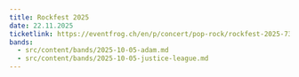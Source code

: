 ```yaml
---
title: Rockfest 2025
date: 22.11.2025
ticketlink: https://eventfrog.ch/en/p/concert/pop-rock/rockfest-2025-7371478585519926900.html
bands:
  - src/content/bands/2025-10-05-adam.md
  - src/content/bands/2025-10-05-justice-league.md
---
```


